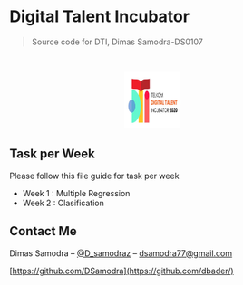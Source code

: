 # Digital Talent Incubator
> Source code for DTI, Dimas Samodra-DS0107

<br />
<p align="center">
  <a href="https://github.com/othneildrew/Best-README-Template">
    <img src="header.PNG" alt="Logo" width="100" height="100">
  </a>
</p>

## Task per Week

Please follow this file guide for task per week
- Week 1 : Multiple Regression
- Week 2 : Clasification

## Contact Me

Dimas Samodra – [@D_samodraz](https://twitter.com/dbader_org) – dsamodra77@gmail.com


[https://github.com/DSamodra](https://github.com/dbader/)


